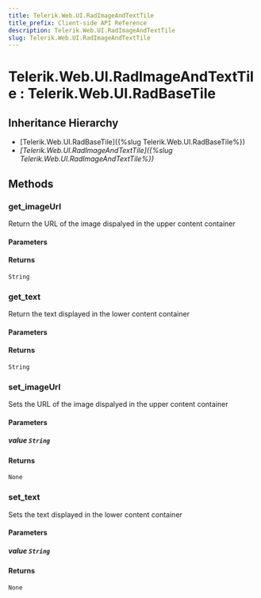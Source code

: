 ```yaml
---
title: Telerik.Web.UI.RadImageAndTextTile
title_prefix: Client-side API Reference
description: Telerik.Web.UI.RadImageAndTextTile
slug: Telerik.Web.UI.RadImageAndTextTile
---
```


# Telerik.Web.UI.RadImageAndTextTile : Telerik.Web.UI.RadBaseTile 

## Inheritance Hierarchy

* [Telerik.Web.UI.RadBaseTile]({%slug Telerik.Web.UI.RadBaseTile%})
* *[Telerik.Web.UI.RadImageAndTextTile]({%slug Telerik.Web.UI.RadImageAndTextTile%})*


## Methods

### get_imageUrl

Return the URL of the image dispalyed in the upper content container

#### Parameters

#### Returns

`String` 

### get_text

Return the text displayed in the lower content container

#### Parameters

#### Returns

`String` 

### set_imageUrl

Sets the URL of the image dispalyed in the upper content container

#### Parameters

##### value `String`

#### Returns

`None` 

### set_text

Sets the text displayed in the lower content container

#### Parameters

##### value `String`

#### Returns

`None` 


